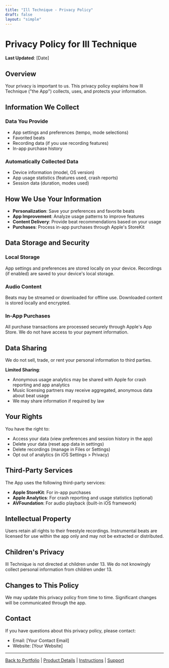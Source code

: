 ```yaml
---
title: "Ill Technique - Privacy Policy"
draft: false
layout: "simple"
---
```


# Privacy Policy for Ill Technique

**Last Updated**: [Date]

## Overview

Your privacy is important to us. This privacy policy explains how Ill Technique ("the App") collects, uses, and protects your information.

## Information We Collect

### Data You Provide
- App settings and preferences (tempo, mode selections)
- Favorited beats
- Recording data (if you use recording features)
- In-app purchase history

### Automatically Collected Data
- Device information (model, OS version)
- App usage statistics (features used, crash reports)
- Session data (duration, modes used)

## How We Use Your Information

- **Personalization**: Save your preferences and favorite beats
- **App Improvement**: Analyze usage patterns to improve features
- **Content Delivery**: Provide beat recommendations based on your usage
- **Purchases**: Process in-app purchases through Apple's StoreKit

## Data Storage and Security

### Local Storage
App settings and preferences are stored locally on your device. Recordings (if enabled) are saved to your device's local storage.

### Audio Content
Beats may be streamed or downloaded for offline use. Downloaded content is stored locally and encrypted.

### In-App Purchases
All purchase transactions are processed securely through Apple's App Store. We do not have access to your payment information.

## Data Sharing

We do not sell, trade, or rent your personal information to third parties.

**Limited Sharing**:
- Anonymous usage analytics may be shared with Apple for crash reporting and app analytics
- Music licensing partners may receive aggregated, anonymous data about beat usage
- We may share information if required by law

## Your Rights

You have the right to:
- Access your data (view preferences and session history in the app)
- Delete your data (reset app data in settings)
- Delete recordings (manage in Files or Settings)
- Opt out of analytics (in iOS Settings > Privacy)

## Third-Party Services

The App uses the following third-party services:
- **Apple StoreKit**: For in-app purchases
- **Apple Analytics**: For crash reporting and usage statistics (optional)
- **AVFoundation**: For audio playback (built-in iOS framework)

## Intellectual Property

Users retain all rights to their freestyle recordings. Instrumental beats are licensed for use within the app only and may not be extracted or distributed.

## Children's Privacy

Ill Technique is not directed at children under 13. We do not knowingly collect personal information from children under 13.

## Changes to This Policy

We may update this privacy policy from time to time. Significant changes will be communicated through the app.

## Contact

If you have questions about this privacy policy, please contact:
- Email: [Your Contact Email]
- Website: [Your Website]

---

[Back to Portfolio](/rory-allen/portfolio/ill-technique/) | [Product Details](/rory-allen/ill-technique/product/) | [Instructions](/rory-allen/ill-technique/instructions/) | [Support](/rory-allen/ill-technique/support/)
